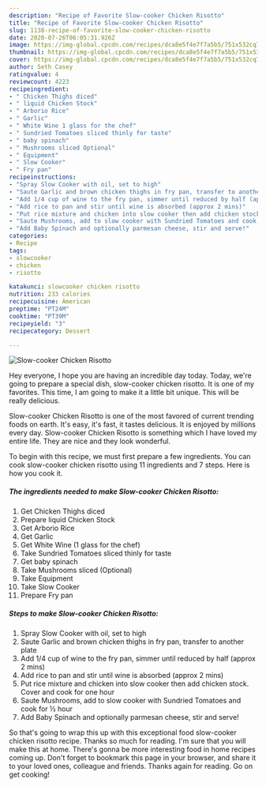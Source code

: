 ```yaml
---
description: "Recipe of Favorite Slow-cooker Chicken Risotto"
title: "Recipe of Favorite Slow-cooker Chicken Risotto"
slug: 1138-recipe-of-favorite-slow-cooker-chicken-risotto
date: 2020-07-26T06:05:31.926Z
image: https://img-global.cpcdn.com/recipes/dca8e5f4e7f7a5b5/751x532cq70/slow-cooker-chicken-risotto-recipe-main-photo.jpg
thumbnail: https://img-global.cpcdn.com/recipes/dca8e5f4e7f7a5b5/751x532cq70/slow-cooker-chicken-risotto-recipe-main-photo.jpg
cover: https://img-global.cpcdn.com/recipes/dca8e5f4e7f7a5b5/751x532cq70/slow-cooker-chicken-risotto-recipe-main-photo.jpg
author: Seth Casey
ratingvalue: 4
reviewcount: 4223
recipeingredient:
- " Chicken Thighs diced"
- " liquid Chicken Stock"
- " Arborio Rice"
- " Garlic"
- " White Wine 1 glass for the chef"
- " Sundried Tomatoes sliced thinly for taste"
- " baby spinach"
- " Mushrooms sliced Optional"
- " Equipment"
- " Slow Cooker"
- " Fry pan"
recipeinstructions:
- "Spray Slow Cooker with oil, set to high"
- "Saute Garlic and brown chicken thighs in fry pan, transfer to another plate"
- "Add 1/4 cup of wine to the fry pan, simmer until reduced by half (approx 2 mins)"
- "Add rice to pan and stir until wine is absorbed (approx 2 mins)"
- "Put rice mixture and chicken into slow cooker then add chicken stock. Cover and cook for one hour"
- "Saute Mushrooms, add to slow cooker with Sundried Tomatoes and cook for ½ hour"
- "Add Baby Spinach and optionally parmesan cheese, stir and serve!"
categories:
- Recipe
tags:
- slowcooker
- chicken
- risotto

katakunci: slowcooker chicken risotto 
nutrition: 233 calories
recipecuisine: American
preptime: "PT24M"
cooktime: "PT39M"
recipeyield: "3"
recipecategory: Dessert

---
```



![Slow-cooker Chicken Risotto](https://img-global.cpcdn.com/recipes/dca8e5f4e7f7a5b5/751x532cq70/slow-cooker-chicken-risotto-recipe-main-photo.jpg)

Hey everyone, I hope you are having an incredible day today. Today, we're going to prepare a special dish, slow-cooker chicken risotto. It is one of my favorites. This time, I am going to make it a little bit unique. This will be really delicious.



Slow-cooker Chicken Risotto is one of the most favored of current trending foods on earth. It's easy, it's fast, it tastes delicious. It is enjoyed by millions every day. Slow-cooker Chicken Risotto is something which I have loved my entire life. They are nice and they look wonderful.


To begin with this recipe, we must first prepare a few ingredients. You can cook slow-cooker chicken risotto using 11 ingredients and 7 steps. Here is how you cook it.

<!--inarticleads1-->

##### The ingredients needed to make Slow-cooker Chicken Risotto:

1. Get  Chicken Thighs diced
1. Prepare  liquid Chicken Stock
1. Get  Arborio Rice
1. Get  Garlic
1. Get  White Wine (1 glass for the chef)
1. Take  Sundried Tomatoes sliced thinly for taste
1. Get  baby spinach
1. Take  Mushrooms sliced (Optional)
1. Take  Equipment
1. Take  Slow Cooker
1. Prepare  Fry pan




<!--inarticleads2-->

##### Steps to make Slow-cooker Chicken Risotto:

1. Spray Slow Cooker with oil, set to high
1. Saute Garlic and brown chicken thighs in fry pan, transfer to another plate
1. Add 1/4 cup of wine to the fry pan, simmer until reduced by half (approx 2 mins)
1. Add rice to pan and stir until wine is absorbed (approx 2 mins)
1. Put rice mixture and chicken into slow cooker then add chicken stock. Cover and cook for one hour
1. Saute Mushrooms, add to slow cooker with Sundried Tomatoes and cook for ½ hour
1. Add Baby Spinach and optionally parmesan cheese, stir and serve!




So that's going to wrap this up with this exceptional food slow-cooker chicken risotto recipe. Thanks so much for reading. I'm sure that you will make this at home. There's gonna be more interesting food in home recipes coming up. Don't forget to bookmark this page in your browser, and share it to your loved ones, colleague and friends. Thanks again for reading. Go on get cooking!
